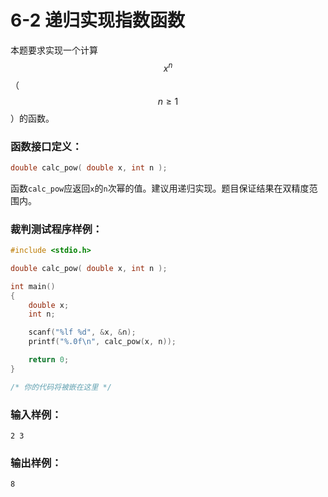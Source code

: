 # 6-2 递归实现指数函数

本题要求实现一个计算$$x^n$$（$$n\ge 1$$）的函数。

### 函数接口定义：
```c++
double calc_pow( double x, int n );
```
函数`calc_pow`应返回`x`的`n`次幂的值。建议用递归实现。题目保证结果在双精度范围内。

### 裁判测试程序样例：
```c++
#include <stdio.h>

double calc_pow( double x, int n );

int main()
{
    double x;
    int n;

    scanf("%lf %d", &x, &n);
    printf("%.0f\n", calc_pow(x, n));

    return 0;
}

/* 你的代码将被嵌在这里 */
```

### 输入样例：
```in
2 3
```

### 输出样例：
```out
8
```
